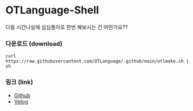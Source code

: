 # OTLanguage-Shell
다들 시간나실때 심심풀이로 한번 해보시는 건 어떤가요??
### 다운로드 (download)
```
curl https://raw.githubusercontent.com/OTLanguage/.github/main/otlmake.sh | sh
```

### 링크 (link)

 - [Github](https://github.com/OTLanguage)
 - [Velog](https://velog.io/@persestitan/series/OTLanguage)
